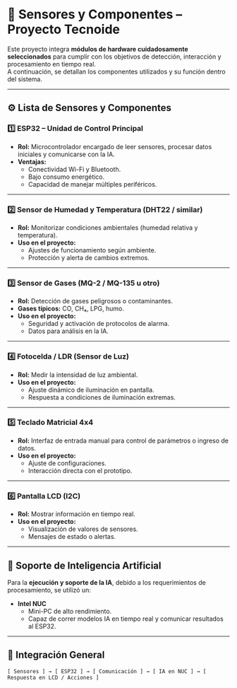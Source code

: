 # 🔌 Sensores y Componentes – Proyecto Tecnoide

Este proyecto integra **módulos de hardware cuidadosamente seleccionados** para cumplir con los objetivos de detección, interacción y procesamiento en tiempo real.  
A continuación, se detallan los componentes utilizados y su función dentro del sistema.

---

## ⚙️ **Lista de Sensores y Componentes**

### 1️⃣ **ESP32 – Unidad de Control Principal**
- **Rol:** Microcontrolador encargado de leer sensores, procesar datos iniciales y comunicarse con la IA.  
- **Ventajas:**
  - Conectividad Wi-Fi y Bluetooth.
  - Bajo consumo energético.
  - Capacidad de manejar múltiples periféricos.

---

### 2️⃣ **Sensor de Humedad y Temperatura (DHT22 / similar)**
- **Rol:** Monitorizar condiciones ambientales (humedad relativa y temperatura).
- **Uso en el proyecto:**
  - Ajustes de funcionamiento según ambiente.
  - Protección y alerta de cambios extremos.

---

### 3️⃣ **Sensor de Gases (MQ-2 / MQ-135 u otro)**
- **Rol:** Detección de gases peligrosos o contaminantes.
- **Gases típicos:** CO, CH₄, LPG, humo.
- **Uso en el proyecto:**
  - Seguridad y activación de protocolos de alarma.
  - Datos para análisis en la IA.

---

### 4️⃣ **Fotocelda / LDR (Sensor de Luz)**
- **Rol:** Medir la intensidad de luz ambiental.
- **Uso en el proyecto:**
  - Ajuste dinámico de iluminación en pantalla.
  - Respuesta a condiciones de iluminación extremas.

---

### 5️⃣ **Teclado Matricial 4x4**
- **Rol:** Interfaz de entrada manual para control de parámetros o ingreso de datos.
- **Uso en el proyecto:**
  - Ajuste de configuraciones.
  - Interacción directa con el prototipo.

---

### 6️⃣ **Pantalla LCD (I2C)**
- **Rol:** Mostrar información en tiempo real.
- **Uso en el proyecto:**
  - Visualización de valores de sensores.
  - Mensajes de estado o alertas.

---

## 🧠 **Soporte de Inteligencia Artificial**
Para la **ejecución y soporte de la IA**, debido a los requerimientos de procesamiento, se utilizó un:
- **Intel NUC**  
  - Mini-PC de alto rendimiento.
  - Capaz de correr modelos IA en tiempo real y comunicar resultados al ESP32.

---

## 🔗 **Integración General**
```plaintext
[ Sensores ] → [ ESP32 ] → [ Comunicación ] → [ IA en NUC ] → [ Respuesta en LCD / Acciones ]
